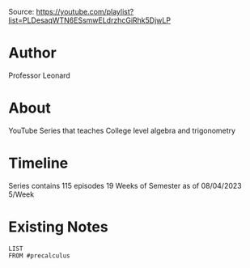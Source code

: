 Source: https://youtube.com/playlist?list=PLDesaqWTN6ESsmwELdrzhcGiRhk5DjwLP

# Author

Professor Leonard

# About

YouTube Series that teaches College level algebra and trigonometry

# Timeline

Series contains 115 episodes
19 Weeks of Semester as of 08/04/2023
5/Week 

# Existing Notes

```dataview 
LIST 
FROM #precalculus 
```